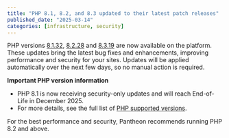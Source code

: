 ```yaml
---
title: "PHP 8.1, 8.2, and 8.3 updated to their latest patch releases"
published_date: "2025-03-14"
categories: [infrastructure, security]
---
```

PHP versions [8.1.32](https://www.php.net/ChangeLog-8.php#8.1.32), [8.2.28](https://www.php.net/ChangeLog-8.php#8.2.28) and [8.3.19](https://www.php.net/ChangeLog-8.php#8.3.19) are now available on the platform. These updates bring the latest bug fixes and enhancements, improving performance and security for your sites. Updates will be applied automatically over the next few days, so no manual action is required.

**Important PHP version information**

* PHP 8.1 is now receiving security-only updates and will reach End-of-Life in December 2025. 
* For more details, see the full list of [PHP supported versions](https://www.php.net/supported-versions.php).

For the best performance and security, Pantheon recommends running PHP 8.2 and above.
